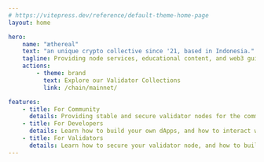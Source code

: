 ```yaml
---
# https://vitepress.dev/reference/default-theme-home-page
layout: home

hero:
    name: "æthereal"
    text: "an unique crypto collective since '21, based in Indonesia."
    tagline: Providing node services, educational content, and web3 guides.
    actions:
        - theme: brand
          text: Explore our Validator Collections
          link: /chain/mainnet/

features:
    - title: For Community
      details: Providing stable and secure validator nodes for the community.
    - title: For Developers
      details: Learn how to build your own dApps, and how to interact with the blockchain.
    - title: For Validators
      details: Learn how to secure your validator node, and how to build your own validator node.
---
```

